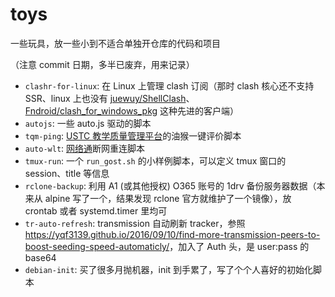 # toys

一些玩具，放一些小到不适合单独开仓库的代码和项目

（注意 commit 日期，多半已废弃，用来记录）

- `clashr-for-linux`: 在 Linux 上管理 clash 订阅（那时 clash 核心还不支持 SSR、linux 上也没有 [juewuy/ShellClash](https://github.com/juewuy/ShellClash)、[Fndroid/clash_for_windows_pkg](https://github.com/Fndroid/clash_for_windows_pkg) 这种先进的客户端）
- `autojs`: 一些 auto.js 驱动的脚本
- `tqm-ping`: [USTC 教学质量管理平台](https://tqm.ustc.edu.cn/)的油猴一键评价脚本
- `auto-wlt`: [网络通](http://wlt.ustc.edu.cn/)断网重连脚本
- `tmux-run`: 一个 `run_gost.sh` 的小样例脚本，可以定义 tmux 窗口的 session、title 等信息
- `rclone-backup`: 利用 A1 (或其他授权) O365 账号的 1drv 备份服务器数据（本来从 alpine 写了一个，结果发现 rclone 官方就维护了一个镜像），放 crontab 或者 systemd.timer 里均可
- `tr-auto-refresh`: transmission 自动刷新 tracker，参照 <https://yqf3139.github.io/2016/09/10/find-more-transmission-peers-to-boost-seeding-speed-automaticly/>，加入了 Auth 头，是 user:pass 的 base64
- `debian-init`: 买了很多月抛机器，init 到手累了，写了个个人喜好的初始化脚本
